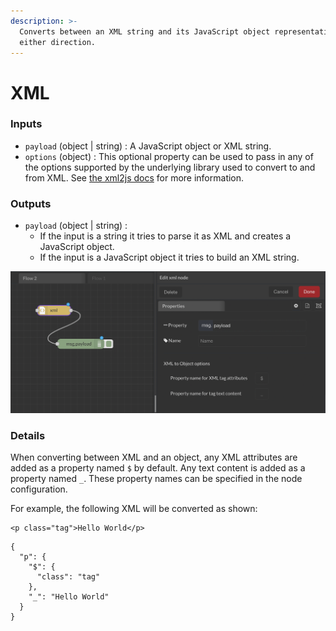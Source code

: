 ```yaml
---
description: >-
  Converts between an XML string and its JavaScript object representation, in
  either direction.
---
```


# XML

### Inputs

* `payload` (object | string) : A JavaScript object or XML string.
* `options` (object) : This optional property can be used to pass in any of the options supported by the underlying library used to convert to and from XML. See [the xml2js docs](https://github.com/Leonidas-from-XIV/node-xml2js/blob/master/README.md#options) for more information.

### Outputs

* `payload` (object | string) :
  * If the input is a string it tries to parse it as XML and creates a JavaScript object.
  * If the input is a JavaScript object it tries to build an XML string.

![](<../../../.gitbook/assets/image (35).png>)

### Details

When converting between XML and an object, any XML attributes are added as a property named `$` by default. Any text content is added as a property named `_`. These property names can be specified in the node configuration.

For example, the following XML will be converted as shown:

```
<p class="tag">Hello World</p>
```

```
{
  "p": {
    "$": {
      "class": "tag"
    },
    "_": "Hello World"
  }
}
```
